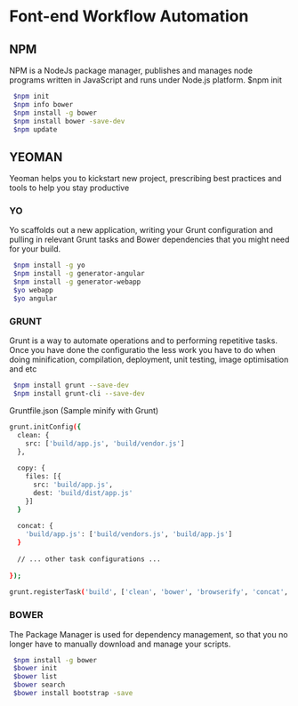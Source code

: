 # Font-end Workflow Automation

## NPM 
NPM is a NodeJs package manager, publishes and manages node programs written in JavaScript and runs under Node.js platform.
$npm init

```sh
 $npm init
 $npm info bower
 $npm install -g bower
 $npm install bower -save-dev
 $npm update
```

## YEOMAN
Yeoman helps you to kickstart new project, prescribing best practices and tools to help you stay productive
### YO
Yo scaffolds out a new application, writing your Grunt configuration and pulling in relevant Grunt tasks and Bower dependencies that you might need for your build.

```sh
 $npm install -g yo
 $npm install -g generator-angular
 $npm install -g generator-webapp
 $yo webapp
 $yo angular
```

### GRUNT
Grunt is a way to automate operations and to performing repetitive tasks. Once you have done the configuratio the less work you have to do when doing minification, compilation, deployment, unit testing, image optimisation and etc

```sh
 $npm install grunt --save-dev
 $npm install grunt-cli --save-dev
```

Gruntfile.json (Sample minify with Grunt)
```sh
grunt.initConfig({
  clean: {
    src: ['build/app.js', 'build/vendor.js']
  },
  
  copy: {
    files: [{
      src: 'build/app.js',
      dest: 'build/dist/app.js'
    }]
  }
  
  concat: {
    'build/app.js': ['build/vendors.js', 'build/app.js']
  }
  
  // ... other task configurations ...
  
});
 
grunt.registerTask('build', ['clean', 'bower', 'browserify', 'concat', 'copy']);
```

### BOWER
The Package Manager is used for dependency management, so that you no longer have to manually download and manage your scripts.

```sh
 $npm install -g bower
 $bower init
 $bower list
 $bower search
 $bower install bootstrap -save
```
